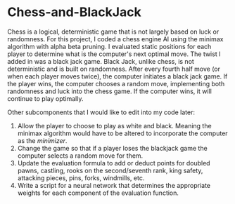 # Chess-and-BlackJack
Chess is a logical, deterministic game that is not largely based on luck or randomness. 
For this project, I coded a chess engine AI using the minimax algorithm with alpha beta 
pruning. I evaluated static positions for each player to determine what is the computer's 
next optimal move. The twist I added in was a black jack game. Black Jack, unlike chess,
is not deterministic and is built on randomness. After every fourth half move (or when each 
player moves twice), the computer initiates a black jack game. If the player wins, the 
computer chooses a random move, implementing both randomness and luck into the chess game. 
If the computer wins, it will continue to play optimally. 

Other subcomponents that I would like to edit into my code later:
1. Allow the player to choose to play as white and black. Meaning the minimax algorithm 
   would have to be altered to incorporate the computer as the *minimizer*.
2. Change the game so that if a player loses the blackjack game the computer selects a
   random move for them.
3. Update the evaluation formula to add or deduct points for doubled pawns, castling, rooks
   on the second/seventh rank, king safety, attacking pieces, pins, forks, windmills, etc.
4. Write a script for a neural network that determines the appropriate weights for each
   component of the evaluation function.
